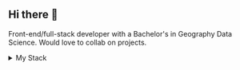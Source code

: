 ## Hi there 👋

Front-end/full-stack developer with a Bachelor's in Geography Data Science. Would love to collab on projects.

<details>
<summary>My Stack</summary>

<div align="left">
<div style="display: flex; align-items: center;">
<img src="https://img.shields.io/badge/-html/css-black.svg?style=for-the-badge">
<img src="https://img.shields.io/badge/html5-%23E34F26.svg?style=for-the-badge&logo=html5&logoColor=white">
<img src="https://img.shields.io/badge/css3-%231572B6.svg?style=for-the-badge&logo=css3&logoColor=white">
<img src="https://img.shields.io/badge/bootstrap-%23563D7C.svg?style=for-the-badge&logo=bootstrap&logoColor=white">
<img src="https://img.shields.io/badge/SASS-hotpink.svg?style=for-the-badge&logo=SASS&logoColor=white">
<img src="https://img.shields.io/badge/tailwindcss-%2338B2AC.svg?style=for-the-badge&logo=tailwind-css&logoColor=white">
</div>
<div style="display: flex; align-items: center;">
<img src="https://img.shields.io/badge/-js-yellow.svg?style=for-the-badge">
<img src="https://img.shields.io/badge/javascript-FFFF00?style=for-the-badge&logo=javascript&logoColor=olive">
<img src="https://img.shields.io/badge/express.js-%23404d59.svg?style=for-the-badge&logo=express&logoColor=%2361DAFB">
<img src="https://img.shields.io/badge/fastify-%23000000.svg?style=for-the-badge&logo=fastify&logoColor=white">
<img src="https://img.shields.io/badge/node.js-6DA55F?style=for-the-badge&logo=node.js&logoColor=white">
<img src="https://img.shields.io/badge/typescript-%23007ACC.svg?style=for-the-badge&logo=typescript&logoColor=white">
<img src="https://img.shields.io/badge/react-%2320232a.svg?style=for-the-badge&logo=react&logoColor=%2361DAFB">
<img src="https://img.shields.io/badge/Next-black?style=for-the-badge&logo=next.js&logoColor=white">
<img src="https://img.shields.io/badge/svelte-%23f1413d.svg?style=for-the-badge&logo=svelte&logoColor=white">
<img src="https://img.shields.io/badge/SvelteKit-FF3E00?style=for-the-badge&logo=Svelte&logoColor=white">
<img src="https://img.shields.io/badge/vuejs-%2335495e.svg?style=for-the-badge&logo=vuedotjs&logoColor=%234FC08D">
<img src="https://img.shields.io/badge/Nuxt-002E3B?style=for-the-badge&logo=nuxtdotjs&logoColor=#00DC82">
<img src="https://img.shields.io/badge/SolidJS-2c4f7c?style=for-the-badge&logo=solid&logoColor=c8c9cb">
<img src="https://img.shields.io/badge/-cypress-%23E5E5E5?style=for-the-badge&logo=cypress&logoColor=058a5e">
<img src="https://img.shields.io/badge/-jest-%23C21325?style=for-the-badge&logo=jest&logoColor=white">
</div>
<div style="display: flex; align-items: center;">
<img src="https://img.shields.io/badge/-backend-black.svg?style=for-the-badge">
<img src="https://img.shields.io/badge/python-3670A0?style=for-the-badge&logo=python&logoColor=ffdd54">
<img src="https://img.shields.io/badge/flask-%23000.svg?style=for-the-badge&logo=flask&logoColor=white">
<img src="https://img.shields.io/badge/jupyter-%23FA0F00.svg?style=for-the-badge&logo=jupyter&logoColor=white">
<img src="https://img.shields.io/badge/r-%23276DC3.svg?style=for-the-badge&logo=r&logoColor=white">
<img src="https://img.shields.io/badge/java-%23ED8B00.svg?style=for-the-badge&logo=java&logoColor=white">
<img src="https://img.shields.io/badge/rust-%23000000.svg?style=for-the-badge&logo=rust&logoColor=white">
</div>
<div style="display: flex; align-items: center;">
<img src="https://img.shields.io/badge/-other-black.svg?style=for-the-badge">
<img src="https://img.shields.io/badge/git-%23F05033.svg?style=for-the-badge&logo=git&logoColor=white">
<img src="https://img.shields.io/badge/Prisma-3982CE?style=for-the-badge&logo=Prisma&logoColor=white">
<img src="https://img.shields.io/badge/Supabase-3ECF8E?style=for-the-badge&logo=supabase&logoColor=white">
<img src="https://img.shields.io/badge/MongoDB-%234ea94b.svg?style=for-the-badge&logo=mongodb&logoColor=white">
<img src="https://img.shields.io/badge/redis-%23DD0031.svg?style=for-the-badge&logo=redis&logoColor=white">
<img src="https://img.shields.io/badge/Vercel-000000?style=for-the-badge&logo=vercel&logoColor=white">
<img src="https://img.shields.io/badge/docker-%230db7ed.svg?style=for-the-badge&logo=docker&logoColor=white">
<img src="https://img.shields.io/badge/sqlite-%2307405e.svg?style=for-the-badge&logo=sqlite&logoColor=white">
<img src="https://img.shields.io/badge/markdown-%23000.svg?style=for-the-badge&logo=markdown&logoColor=white">
<img src="https://img.shields.io/badge/latex-%23008080.svg?style=for-the-badge&logo=latex&logoColor=white">
<img src="https://img.shields.io/badge/tauri-%2324C8DB.svg?style=for-the-badge&logo=tauri&logoColor=%23FFFFFF">
</div>
</div>
</details>

